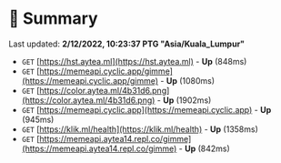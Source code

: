 # 📖 Summary
Last updated: **2/12/2022, 10:23:37 PTG "Asia/Kuala_Lumpur"**

- `GET` [https://hst.aytea.ml](https://hst.aytea.ml) - **Up** (848ms)
- `GET` [https://memeapi.cyclic.app/gimme](https://memeapi.cyclic.app/gimme) - **Up** (1080ms)
- `GET` [https://color.aytea.ml/4b31d6.png](https://color.aytea.ml/4b31d6.png) - **Up** (1902ms)
- `GET` [https://memeapi.cyclic.app](https://memeapi.cyclic.app) - **Up** (945ms)
- `GET` [https://klik.ml/health](https://klik.ml/health) - **Up** (1358ms)
- `GET` [https://memeapi.aytea14.repl.co/gimme](https://memeapi.aytea14.repl.co/gimme) - **Up** (842ms)
